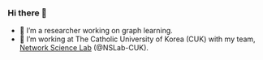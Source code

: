 ### Hi there 👋

<!--
**O-JounLee/O-JounLee** is a ✨ _special_ ✨ repository because its `README.md` (this file) appears on your GitHub profile.

Here are some ideas to get you started:

- 🔭 I’m currently working on ...
- 🌱 I’m currently learning ...
- 👯 I’m looking to collaborate on ...
- 🤔 I’m looking for help with ...
- 💬 Ask me about ...
- 📫 How to reach me: ...
- 😄 Pronouns: ...
- ⚡ Fun fact: ...
-->

- 🔭 I’m a researcher working on graph learning.
- 🌱 I’m working at The Catholic University of Korea (CUK) with my team, [Network Science Lab](https://nslab-cuk.github.io/) (@NSLab-CUK).
